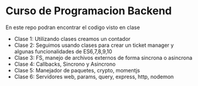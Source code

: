 # Curso de Programacion Backend

En este repo podran encontrar el codigo visto en clase

- Clase 1: Utilizando clases creamos un contador
- Clase 2: Seguimos usando clases para crear un ticket manager y algunas funcionalidades de ES6,7,8,9,10
- Clase 3: FS, manejo de archivos externos de forma sincrona o asincrona
- Clase 4: Callbacks, Sincrono y Asincrono
- Clase 5: Manejador de paquetes, crypto, momentjs
- Clase 6: Servidores web, params, query, express, http, nodemon
